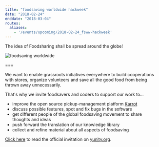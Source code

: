 ```yaml
---
title: "foodsaving worldwide hackweek"
date: "2018-02-24"
enddate: "2018-03-04"
routes:
  aliases:
    - '/events/upcoming/2018-02-24_fsww-hackweek'
---
```


The idea of Foodsharing shall be spread around the globe!

![foodsaving worldwide](/pics/fsww_tinyppl.jpg)

===

We want to enable grassroots initiatives everywhere to build cooperations with stores, organize volunteers and save all the good food from being thrown away unnecessarily.

That's why we invite foodsavers and coders to support our work to...
- improve the open source pickup-management platform [Karrot](https://karrot.world)
- discuss possible features, spot and fix bugs in the software
- get different people of the global foodsaving movement to share thoughts and ideas
- push forward the translation of our knowledge library
- collect and refine material about all aspects of foodsaving

[Click here](https://yunity.org/events/2018-02-24-fsww-hackweek) to read the official invitation on [yunity.org](https://yunity.org).
